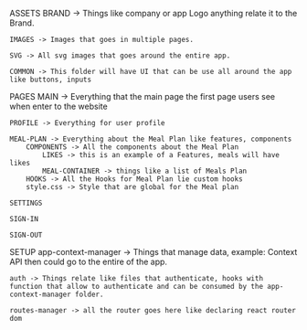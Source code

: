 ASSETS
    BRAND -> Things like company or app Logo anything relate it to the Brand.
    
    IMAGES -> Images that goes in multiple pages.
    
    SVG -> All svg images that goes around the entire app.

    COMMON -> This folder will have UI that can be use all around the app like buttons, inputs

PAGES
    MAIN -> Everything that the main page the first page users see when enter to the website

    PROFILE -> Everything for user profile

    MEAL-PLAN -> Everything about the Meal Plan like features, components
        COMPONENTS -> All the components about the Meal Plan
            LIKES -> this is an example of a Features, meals will have likes
            MEAL-CONTAINER -> things like a list of Meals Plan
        HOOKS -> All the Hooks for Meal Plan lie custom hooks
        style.css -> Style that are global for the Meal plan
    
    SETTINGS

    SIGN-IN

    SIGN-OUT


SETUP
    app-context-manager -> Things that manage data, example: Context API then could go to the entire of the app.
    
    auth -> Things relate like files that authenticate, hooks with function that allow to authenticate and can be consumed by the app-context-manager folder.
    
    routes-manager -> all the router goes here like declaring react router dom